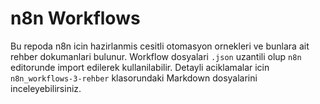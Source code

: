 # n8n Workflows

Bu repoda n8n icin hazirlanmis cesitli otomasyon ornekleri ve bunlara ait rehber dokumanlari bulunur. Workflow dosyalari `.json` uzantili olup `n8n` editorunde import edilerek kullanilabilir. Detayli aciklamalar icin `n8n_workflows-3-rehber` klasorundaki Markdown dosyalarini inceleyebilirsiniz.
